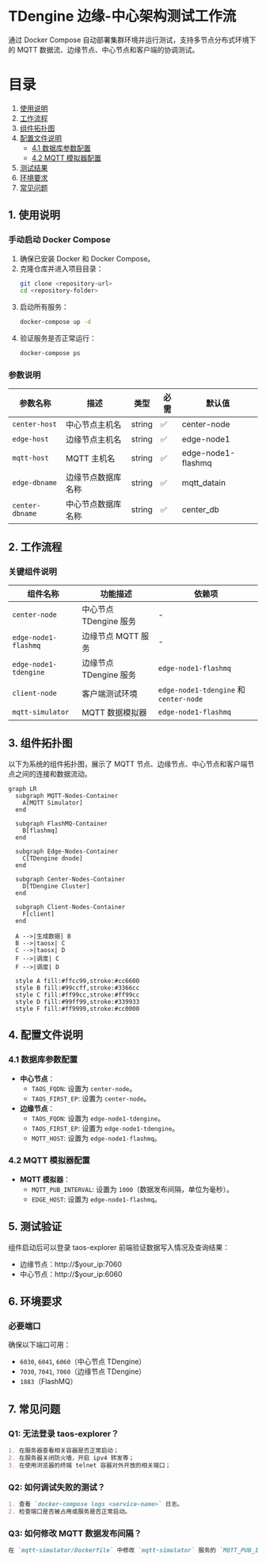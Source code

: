 # TDengine 边缘-中心架构测试工作流

通过 Docker Compose 自动部署集群环境并运行测试，支持多节点分布式环境下的 MQTT 数据流、边缘节点、中心节点和客户端的协调测试。

# 目录
1. [使用说明](#1-使用说明)
1. [工作流程](#2-工作流程)
1. [组件拓扑图](#3-组件拓扑图)
1. [配置文件说明](#4-配置文件说明)
    - [4.1 数据库参数配置](#41-数据库参数配置)
    - [4.2 MQTT 模拟器配置](#42-mqtt-模拟器配置)
1. [测试结果](#5-测试结果)
1. [环境要求](#6-环境要求)
1. [常见问题](#7-常见问题)

## 1. 使用说明

### 手动启动 Docker Compose
1. 确保已安装 Docker 和 Docker Compose。
2. 克隆仓库并进入项目目录：
   ```bash
   git clone <repository-url>
   cd <repository-folder>
   ```
3. 启动所有服务：
   ```bash
   docker-compose up -d
   ```
4. 验证服务是否正常运行：
   ```bash
   docker-compose ps
   ```

### 参数说明
| 参数名称               | 描述                     | 类型    | 必需 | 默认值    |
|------------------------|--------------------------|---------|------|-----------|
| `center-host`          | 中心节点主机名           | string  | ✅   | center-node |
| `edge-host`            | 边缘节点主机名           | string  | ✅   | edge-node1  |
| `mqtt-host`            | MQTT 主机名             | string  | ✅   | edge-node1-flashmq |
| `edge-dbname`          | 边缘节点数据库名称       | string  | ✅   | mqtt_datain |
| `center-dbname`        | 中心节点数据库名称       | string  | ✅   | center_db |

## 2. 工作流程


### 关键组件说明
| 组件名称               | 功能描述                          | 依赖项                              |
|------------------------|-----------------------------------|-------------------------------------|
| `center-node`          | 中心节点 TDengine 服务           | -                                   |
| `edge-node1-flashmq`   | 边缘节点 MQTT 服务               | -                                   |
| `edge-node1-tdengine`  | 边缘节点 TDengine 服务           | `edge-node1-flashmq`                |
| `client-node`          | 客户端测试环境                    | `edge-node1-tdengine` 和 `center-node` |
| `mqtt-simulator`       | MQTT 数据模拟器                  | `edge-node1-flashmq`                |

## 3. 组件拓扑图

以下为系统的组件拓扑图，展示了 MQTT 节点、边缘节点、中心节点和客户端节点之间的连接和数据流动。

```mermaid
graph LR
  subgraph MQTT-Nodes-Container
    A[MQTT Simulator]
  end

  subgraph FlashMQ-Container
    B[flashmq]
  end

  subgraph Edge-Nodes-Container
    C[TDengine dnode]
  end

  subgraph Center-Nodes-Container
    D[TDengine Cluster]
  end

  subgraph Client-Nodes-Container
    F[client]
  end

  A -->|生成数据| B
  B -->|taosx| C
  C -->|taosx| D
  F -->|调度| C
  F -->|调度| D

  style A fill:#ffcc99,stroke:#cc6600
  style B fill:#99ccff,stroke:#3366cc
  style C fill:#ff99cc,stroke:#ff99cc
  style D fill:#99ff99,stroke:#339933
  style F fill:#ff9999,stroke:#cc0000
```

## 4. 配置文件说明

### 4.1 数据库参数配置
- **中心节点**：
  - `TAOS_FQDN`: 设置为 `center-node`。
  - `TAOS_FIRST_EP`: 设置为 `center-node`。
- **边缘节点**：
  - `TAOS_FQDN`: 设置为 `edge-node1-tdengine`。
  - `TAOS_FIRST_EP`: 设置为 `edge-node1-tdengine`。
  - `MQTT_HOST`: 设置为 `edge-node1-flashmq`。

### 4.2 MQTT 模拟器配置
- **MQTT 模拟器**：
  - `MQTT_PUB_INTERVAL`: 设置为 `1000`（数据发布间隔，单位为毫秒）。
  - `EDGE_HOST`: 设置为 `edge-node1-flashmq`。

## 5. 测试验证
组件启动后可以登录 taos-explorer 前端验证数据写入情况及查询结果：
- 边缘节点：http://$your_ip:7060
- 中心节点：http://$your_ip:6060

## 6. 环境要求

### 必要端口
确保以下端口可用：
- `6030`, `6041`, `6060`（中心节点 TDengine）
- `7030`, `7041`, `7060`（边缘节点 TDengine）
- `1883`（FlashMQ）

## 7. 常见问题

### Q1: 无法登录 taos-explorer？
```markdown
1. 在服务器查看相关容器是否正常启动；
2. 在服务器关闭防火墙，开启 ipv4 转发等；
3. 在使用浏览器的终端 telnet 容器对外开放的相关端口；
```

### Q2: 如何调试失败的测试？
```markdown
1. 查看 `docker-compose logs <service-name>` 日志。
2. 检查端口是否被占用或服务是否正常启动。
```

### Q3: 如何修改 MQTT 数据发布间隔？
```markdown
在 `mqtt-simulator/Dockerfile` 中修改 `mqtt-simulator` 服务的 `MQTT_PUB_INTERVAL` 环境变量。
```